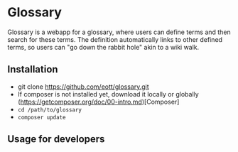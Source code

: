 # Glossary
Glossary is a webapp for a glossary, where users can define terms and then search for these terms.
The definition automatically links to other defined terms, so users can "go down the rabbit hole"
akin to a wiki walk.

## Installation
* git clone https://github.com/eott/glossary.git
* If composer is not installed yet, download it locally or globally (https://getcomposer.org/doc/00-intro.md)[Composer]
* ```cd /path/to/glossary```
* ```composer update```

## Usage for developers